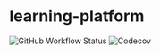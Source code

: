 # learning-platform

![GitHub Workflow Status](https://img.shields.io/github/workflow/status/taoting1234/learning-platform/Python%20application%20test)
![Codecov](https://img.shields.io/codecov/c/github/taoting1234/learning-platform)